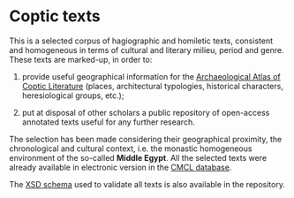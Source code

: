 # Coptic texts


This is a selected corpus of hagiographic and homiletic texts, consistent and homogeneous in terms of cultural and literary milieu, period and genre. These texts are  marked-up, in order to:

  1. provide useful geographical information for the [Archaeological Atlas of Coptic Literature](http://paths.uniroma.it) (places, architectural typologies, historical characters, heresiological groups, etc.);

  1. put at disposal of other scholars a public repository of open-access annotated texts useful for any further research.

The selection has been made considering their geographical proximity, the chronological and cultural context, i.e. the monastic homogeneous environment of the so-called **Middle Egypt**. All the selected texts were already available in electronic version in the [CMCL database](http://cmcl.it).

The [XSD schema](https://en.wikipedia.org/wiki/XML_Schema_(W3C)) used to validate all texts is also available in the repository.
